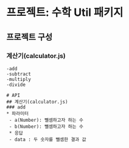 # 프로젝트: 수학 Util 패키지
## 프로젝트 구성
### 계산기(calculator.js)
	-add
	-subtract
	-multiply
	-divide

	# API
	## 계산기(calculator.js)
	### add
	* 파라미터
	 - a(Number): 뺄셈하고자 하는 수
	 - b(Number): 뺄셈하고자 하는 수
	 * 응답
	 - data : 두 숫자를 뺄셈한 결과 값


